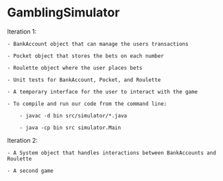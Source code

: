 # GamblingSimulator

Iteration 1:

	- BankAccount object that can manage the users transactions
	
	- Pocket object that stores the bets on each number
	
	- Roulette object where the user places bets
	
	- Unit tests for BankAccount, Pocket, and Roulette
	
	- A temporary interface for the user to interact with the game
	
	- To compile and run our code from the command line:
	
		- javac -d bin src/simulator/*.java
		
		- java -cp bin src simulator.Main
	
	
Iteration 2:

	- A System object that handles interactions between BankAccounts and Roulette
	
	- A second game
